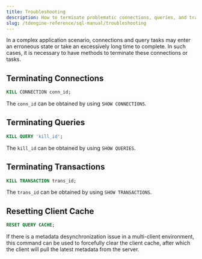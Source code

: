 ```yaml
---
title: Troubleshooting
description: How to terminate problematic connections, queries, and transactions to restore the system to normal
slug: /tdengine-reference/sql-manual/troubleshooting
---
```


In a complex application scenario, connections and query tasks may enter an erroneous state or take an excessively long time to complete. In such cases, it is necessary to have methods to terminate these connections or tasks.

## Terminating Connections

```sql
KILL CONNECTION conn_id;
```

The `conn_id` can be obtained by using `SHOW CONNECTIONS`.

## Terminating Queries

```sql
KILL QUERY 'kill_id';
```

The `kill_id` can be obtained by using `SHOW QUERIES`.

## Terminating Transactions

```sql
KILL TRANSACTION trans_id;
```

The `trans_id` can be obtained by using `SHOW TRANSACTIONS`.

## Resetting Client Cache

```sql
RESET QUERY CACHE;
```

If there is a metadata desynchronization issue in a multi-client environment, this command can be used to forcefully clear the client cache, after which the client will pull the latest metadata from the server.
